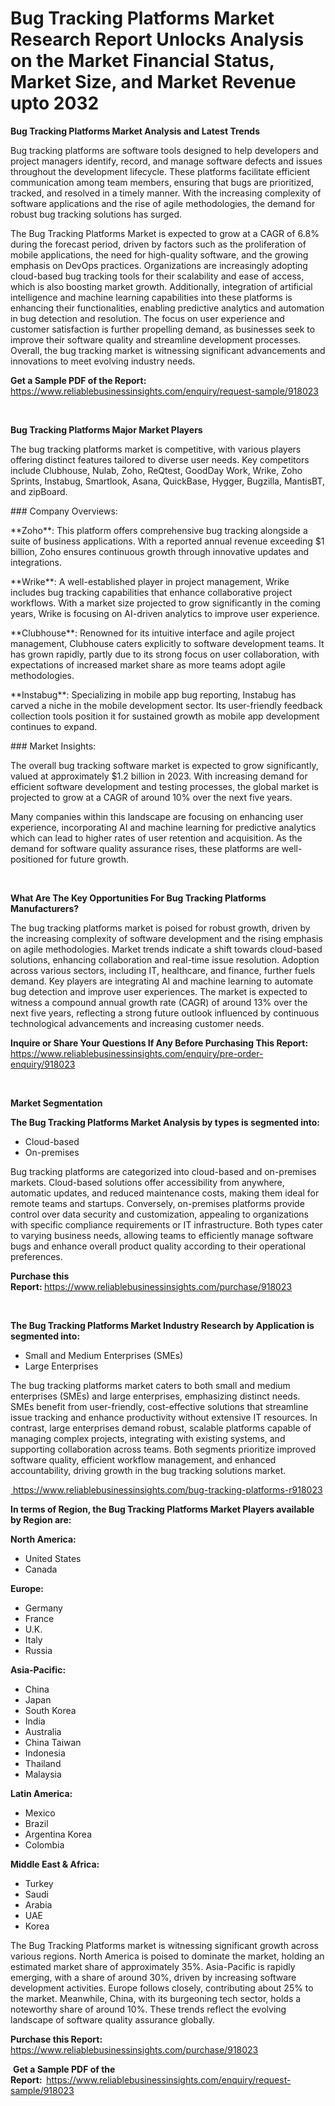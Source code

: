 <p><h1>Bug Tracking Platforms Market Research Report Unlocks Analysis on the Market Financial Status, Market Size, and Market Revenue upto 2032</h1></p><p><strong>Bug Tracking Platforms Market Analysis and Latest Trends</strong></p>
<p><p>Bug tracking platforms are software tools designed to help developers and project managers identify, record, and manage software defects and issues throughout the development lifecycle. These platforms facilitate efficient communication among team members, ensuring that bugs are prioritized, tracked, and resolved in a timely manner. With the increasing complexity of software applications and the rise of agile methodologies, the demand for robust bug tracking solutions has surged.</p><p>The Bug Tracking Platforms Market is expected to grow at a CAGR of 6.8% during the forecast period, driven by factors such as the proliferation of mobile applications, the need for high-quality software, and the growing emphasis on DevOps practices. Organizations are increasingly adopting cloud-based bug tracking tools for their scalability and ease of access, which is also boosting market growth. Additionally, integration of artificial intelligence and machine learning capabilities into these platforms is enhancing their functionalities, enabling predictive analytics and automation in bug detection and resolution. The focus on user experience and customer satisfaction is further propelling demand, as businesses seek to improve their software quality and streamline development processes. Overall, the bug tracking market is witnessing significant advancements and innovations to meet evolving industry needs.</p></p>
<p><strong>Get a Sample PDF of the Report:&nbsp;</strong> <a href="https://www.reliablebusinessinsights.com/enquiry/request-sample/918023?utm_campaign=3525&utm_medium=2&utm_source=Github&utm_content=ia&utm_term=18042025&utm_id=bug-tracking-platforms">https://www.reliablebusinessinsights.com/enquiry/request-sample/918023</a></p>
<p>&nbsp;</p>
<p><strong>Bug Tracking Platforms Major Market Players</strong></p>
<p><p>The bug tracking platforms market is competitive, with various players offering distinct features tailored to diverse user needs. Key competitors include Clubhouse, Nulab, Zoho, ReQtest, GoodDay Work, Wrike, Zoho Sprints, Instabug, Smartlook, Asana, QuickBase, Hygger, Bugzilla, MantisBT, and zipBoard.</p><p>### Company Overviews:</p><p>**Zoho**: This platform offers comprehensive bug tracking alongside a suite of business applications. With a reported annual revenue exceeding $1 billion, Zoho ensures continuous growth through innovative updates and integrations.</p><p>**Wrike**: A well-established player in project management, Wrike includes bug tracking capabilities that enhance collaborative project workflows. With a market size projected to grow significantly in the coming years, Wrike is focusing on AI-driven analytics to improve user experience.</p><p>**Clubhouse**: Renowned for its intuitive interface and agile project management, Clubhouse caters explicitly to software development teams. It has grown rapidly, partly due to its strong focus on user collaboration, with expectations of increased market share as more teams adopt agile methodologies.</p><p>**Instabug**: Specializing in mobile app bug reporting, Instabug has carved a niche in the mobile development sector. Its user-friendly feedback collection tools position it for sustained growth as mobile app development continues to expand.</p><p>### Market Insights:</p><p>The overall bug tracking software market is expected to grow significantly, valued at approximately $1.2 billion in 2023. With increasing demand for efficient software development and testing processes, the global market is projected to grow at a CAGR of around 10% over the next five years.</p><p>Many companies within this landscape are focusing on enhancing user experience, incorporating AI and machine learning for predictive analytics which can lead to higher rates of user retention and acquisition. As the demand for software quality assurance rises, these platforms are well-positioned for future growth.</p></p>
<p>&nbsp;</p>
<p><strong>What Are The Key Opportunities For Bug Tracking Platforms Manufacturers?</strong></p>
<p><p>The bug tracking platforms market is poised for robust growth, driven by the increasing complexity of software development and the rising emphasis on agile methodologies. Market trends indicate a shift towards cloud-based solutions, enhancing collaboration and real-time issue resolution. Adoption across various sectors, including IT, healthcare, and finance, further fuels demand. Key players are integrating AI and machine learning to automate bug detection and improve user experiences. The market is expected to witness a compound annual growth rate (CAGR) of around 13% over the next five years, reflecting a strong future outlook influenced by continuous technological advancements and increasing customer needs.</p></p>
<p><strong>Inquire or Share Your Questions If Any Before Purchasing This Report:</strong> <a href="https://www.reliablebusinessinsights.com/enquiry/pre-order-enquiry/918023?utm_campaign=3525&utm_medium=2&utm_source=Github&utm_content=ia&utm_term=18042025&utm_id=bug-tracking-platforms">https://www.reliablebusinessinsights.com/enquiry/pre-order-enquiry/918023</a></p>
<p>&nbsp;</p>
<p><strong>Market Segmentation</strong></p>
<p><strong>The Bug Tracking Platforms Market Analysis by types is segmented into:</strong></p>
<p><ul><li>Cloud-based</li><li>On-premises</li></ul></p>
<p><p>Bug tracking platforms are categorized into cloud-based and on-premises markets. Cloud-based solutions offer accessibility from anywhere, automatic updates, and reduced maintenance costs, making them ideal for remote teams and startups. Conversely, on-premises platforms provide control over data security and customization, appealing to organizations with specific compliance requirements or IT infrastructure. Both types cater to varying business needs, allowing teams to efficiently manage software bugs and enhance overall product quality according to their operational preferences.</p></p>
<p><strong>Purchase this Report:&nbsp;</strong><a href="https://www.reliablebusinessinsights.com/purchase/918023?utm_campaign=3525&utm_medium=2&utm_source=Github&utm_content=ia&utm_term=18042025&utm_id=bug-tracking-platforms">https://www.reliablebusinessinsights.com/purchase/918023</a></p>
<p>&nbsp;</p>
<p><strong>The Bug Tracking Platforms Market Industry Research by Application is segmented into:</strong></p>
<p><ul><li>Small and Medium Enterprises (SMEs)</li><li>Large Enterprises</li></ul></p>
<p><p>The bug tracking platforms market caters to both small and medium enterprises (SMEs) and large enterprises, emphasizing distinct needs. SMEs benefit from user-friendly, cost-effective solutions that streamline issue tracking and enhance productivity without extensive IT resources. In contrast, large enterprises demand robust, scalable platforms capable of managing complex projects, integrating with existing systems, and supporting collaboration across teams. Both segments prioritize improved software quality, efficient workflow management, and enhanced accountability, driving growth in the bug tracking solutions market.</p></p>
<p><a href="https://www.reliablebusinessinsights.com/bug-tracking-platforms-r918023?utm_campaign=3525&utm_medium=2&utm_source=Github&utm_content=ia&utm_term=18042025&utm_id=bug-tracking-platforms">&nbsp;https://www.reliablebusinessinsights.com/bug-tracking-platforms-r918023</a></p>
<p><strong>In terms of Region, the Bug Tracking Platforms Market Players available by Region are:</strong></p>
<p>
    <p> <strong> North America: </strong>
        <ul>
            <li>United States</li>
            <li>Canada</li>
        </ul>
        </p> 
    <p> <strong> Europe: </strong>
        <ul>
            <li>Germany</li>
            <li>France</li>
            <li>U.K.</li>
            <li>Italy</li>
            <li>Russia</li>
        </ul>
        </p> 
    <p> <strong> Asia-Pacific: </strong>
        <ul>
            <li>China</li>
            <li>Japan</li>
            <li>South Korea</li>
            <li>India</li>
            <li>Australia</li>
            <li>China Taiwan</li>
            <li>Indonesia</li>
            <li>Thailand</li>
            <li>Malaysia</li>
        </ul>
        </p> 
    <p> <strong> Latin America: </strong>
        <ul>
            <li>Mexico</li>
            <li>Brazil</li>
            <li>Argentina Korea</li>
            <li>Colombia</li>
        </ul>
        </p> 
    <p> <strong> Middle East & Africa: </strong>
        <ul>
            <li>Turkey</li>
            <li>Saudi</li>
            <li>Arabia</li>
            <li>UAE</li>
            <li>Korea</li>
        </ul>
    </p>
    </p>
<p><p>The Bug Tracking Platforms market is witnessing significant growth across various regions. North America is poised to dominate the market, holding an estimated market share of approximately 35%. Asia-Pacific is rapidly emerging, with a share of around 30%, driven by increasing software development activities. Europe follows closely, contributing about 25% to the market. Meanwhile, China, with its burgeoning tech sector, holds a noteworthy share of around 10%. These trends reflect the evolving landscape of software quality assurance globally.</p></p>
<p><strong>Purchase this Report: </strong><a href="https://www.reliablebusinessinsights.com/purchase/918023?utm_campaign=3525&utm_medium=2&utm_source=Github&utm_content=ia&utm_term=18042025&utm_id=bug-tracking-platforms">https://www.reliablebusinessinsights.com/purchase/918023</a></p>
<p>&nbsp;<strong>Get a Sample PDF of the Report:&nbsp;&nbsp;</strong><a href="https://www.reliablebusinessinsights.com/enquiry/request-sample/918023?utm_campaign=3525&utm_medium=2&utm_source=Github&utm_content=ia&utm_term=18042025&utm_id=bug-tracking-platforms">https://www.reliablebusinessinsights.com/enquiry/request-sample/918023</a></p>
<p><strong></strong></p>
<p><p></p><p></p><p></p></p>